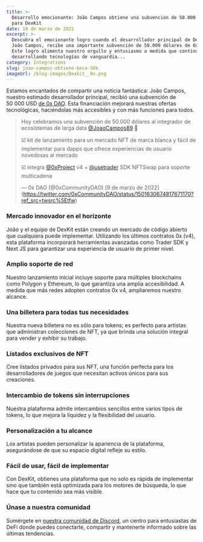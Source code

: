 ```yaml
---
title: >-
  Desarrollo emocionante: João Campos obtiene una subvención de 50.000 dólares
  para DexKit
date: 10 de marzo de 2022
excerpt: >-
  Descubra el emocionante logro cuando el desarrollador principal de DexKit,
  João Campos, recibe una importante subvención de 50.000 dólares de 0x DAO.
  Este logro alimenta nuestro orgullo y entusiasmo a medida que continuamos
  desarrollando tecnologías de vanguardia...
category: Integrations
slug: joao-campos-obtiene-beca-50k
imageUrl: /blog-images/Dexkit__0x.png
---
```

Estamos encantados de compartir una noticia fantástica: João Campos, nuestro estimado desarrollador principal, recibió una subvención de 50 000 USD [de 0x DAO](https://0xdao.gitbook.io/0x-dao/). Esta financiación mejorará nuestras ofertas tecnológicas, haciéndolas más accesibles y con más funciones para todos.

> Hoy celebramos una subvención de 50.000 dólares al integrador de ecosistemas de larga data [@JoaoCampos89](https://twitter.com/JoaoCampos89?ref_src=twsrc%5Etfw) 🎉  
>
> ☑️ kit de lanzamiento para un mercado NFT de marca blanca y fácil de implementar para dapps que ofrece experiencias de usuario novedosas al mercado  
>
> ☑️ integra [@0xProject](https://twitter.com/0xProject?ref_src=twsrc%5Etfw) v4 + [@usetrader](https://twitter.com/usetrader?ref_src=twsrc%5Etfw) SDK NFTSwap para soporte multicadena
>
> — 0x DAO (@0xCommunityDAO) [9 de marzo de 2022] (https://twitter.com/0xCommunityDAO/status/1501630674817671170?ref_src=twsrc%5Etfw)

### Mercado innovador en el horizonte

João y el equipo de DexKit están creando un mercado de código abierto que cualquiera puede implementar. Utilizando los últimos contratos 0x (v4), esta plataforma incorporará herramientas avanzadas como Trader SDK y Next JS para garantizar una experiencia de usuario de primer nivel.

### Amplio soporte de red

Nuestro lanzamiento inicial incluye soporte para múltiples blockchains como Polygon y Ethereum, lo que garantiza una amplia accesibilidad. A medida que más redes adopten contratos 0x v4, ampliaremos nuestro alcance.

### Una billetera para todas tus necesidades

Nuestra nueva billetera no es sólo para tokens; es perfecto para artistas que administran colecciones de NFT, ya que brinda una solución integral para vender y exhibir su trabajo.

### Listados exclusivos de NFT

Cree listados privados para sus NFT, una función perfecta para los desarrolladores de juegos que necesitan activos únicos para sus creaciones.

### Intercambio de tokens sin interrupciones

Nuestra plataforma admite intercambios sencillos entre varios tipos de tokens, lo que mejora la liquidez y la flexibilidad del usuario.

### Personalización a tu alcance

Los artistas pueden personalizar la apariencia de la plataforma, asegurándose de que su espacio digital refleje su estilo.

### Fácil de usar, fácil de implementar

Con DexKit, obtienes una plataforma que no solo es rápida de implementar sino que también está optimizada para los motores de búsqueda, lo que hace que tu contenido sea más visible.

### Únase a nuestra comunidad

Sumérgete en [nuestra comunidad de Discord](https://discord.com/invite/GJCRu4CYFH), un centro para entusiastas de DeFi donde puedes conectarte, compartir y mantenerte informado sobre las últimas tendencias.
